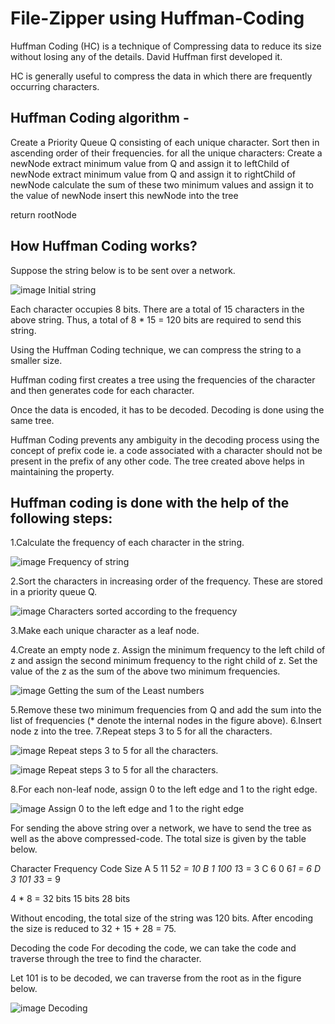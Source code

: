# File-Zipper using Huffman-Coding

Huffman Coding (HC) is a technique of Compressing data to reduce its size without losing any of the details. David Huffman first developed it.

HC is generally useful to compress the data in which there are frequently occurring characters.

## Huffman Coding algorithm -

Create a Priority Queue Q consisting of each unique character.
Sort then in ascending order of their frequencies.
for all the unique characters:
    Create a newNode
    extract minimum value from Q and assign it to leftChild of newNode
    extract minimum value from Q and assign it to rightChild of newNode
    calculate the sum of these two minimum values and assign it to the value of newNode
    insert this newNode into the tree
    
return rootNode

## How Huffman Coding works?
Suppose the string below is to be sent over a network.

![image](https://user-images.githubusercontent.com/22562694/120909515-6c09b600-c693-11eb-8a4c-1c2c2ad2537f.png)
Initial string

Each character occupies 8 bits. There are a total of 15 characters in the above string. Thus, a total of 8 * 15 = 120 bits are required to send this string.

Using the Huffman Coding technique, we can compress the string to a smaller size.

Huffman coding first creates a tree using the frequencies of the character and then generates code for each character.

Once the data is encoded, it has to be decoded. Decoding is done using the same tree.

Huffman Coding prevents any ambiguity in the decoding process using the concept of prefix code ie. a code associated with a character should not be present in the prefix of any other code. The tree created above helps in maintaining the property.

## Huffman coding is done with the help of the following steps:

1.Calculate the frequency of each character in the string.

![image](https://user-images.githubusercontent.com/22562694/120909529-893e8480-c693-11eb-87ae-20c9c6705d6d.png)
Frequency of string

2.Sort the characters in increasing order of the frequency. These are stored in a priority queue Q.

![image](https://user-images.githubusercontent.com/22562694/120909537-9a879100-c693-11eb-937f-9b4870c88d6d.png)
Characters sorted according to the frequency

3.Make each unique character as a leaf node.

4.Create an empty node z. Assign the minimum frequency to the left child of z and assign the second minimum frequency to the right child of z. Set the value of the z as the sum of the above two minimum frequencies.

![image](https://user-images.githubusercontent.com/22562694/120909559-bc811380-c693-11eb-85a6-597f9bd4e328.png)
Getting the sum of the Least numbers

5.Remove these two minimum frequencies from Q and add the sum into the list of frequencies (* denote the internal nodes in the figure above).
6.Insert node z into the tree.
7.Repeat steps 3 to 5 for all the characters.

![image](https://user-images.githubusercontent.com/22562694/120909564-d1f63d80-c693-11eb-8e6a-681dc5c09441.png)
Repeat steps 3 to 5 for all the characters.

![image](https://user-images.githubusercontent.com/22562694/120909567-dae70f00-c693-11eb-874e-bda5c6e294a3.png)
Repeat steps 3 to 5 for all the characters.

8.For each non-leaf node, assign 0 to the left edge and 1 to the right edge.

![image](https://user-images.githubusercontent.com/22562694/120909576-edf9df00-c693-11eb-8d05-eb837d93a3c0.png)
Assign 0 to the left edge and 1 to the right edge

For sending the above string over a network, we have to send the tree as well as the above compressed-code. The total size is given by the table below.


Character	       Frequency  	Code	  Size
A	                  5	        11	   5*2 = 10
B	                  1	        100	   1*3 = 3
C         	        6	         0	   6*1 = 6
D	                  3	        101	   3*3 = 9

4 * 8 = 32 bits	  15 bits	 	         28 bits
 

Without encoding, the total size of the string was 120 bits. After encoding the size is reduced to 32 + 15 + 28 = 75.

Decoding the code
For decoding the code, we can take the code and traverse through the tree to find the character.

Let 101 is to be decoded, we can traverse from the root as in the figure below.

![image](https://user-images.githubusercontent.com/22562694/120909632-711b3500-c694-11eb-92b6-83da3cbfb91c.png)
Decoding



